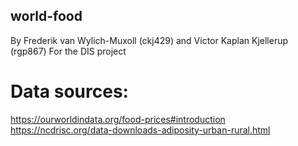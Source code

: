 ## world-food
By Frederik van Wylich-Muxoll (ckj429) and Victor Kaplan Kjellerup (rgp867)
For the DIS project

# Data sources:
https://ourworldindata.org/food-prices#introduction
https://ncdrisc.org/data-downloads-adiposity-urban-rural.html
